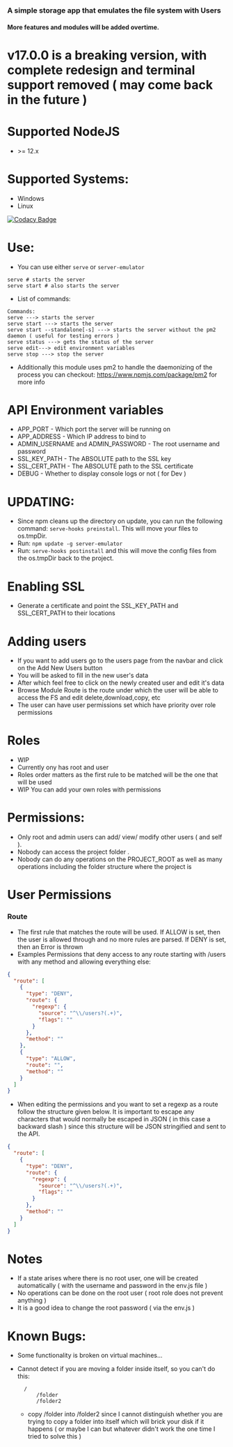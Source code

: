 ### A simple storage app that emulates the file system with Users 

#### More features and modules will be added overtime.

# v17.0.0 is a breaking version, with complete redesign and terminal support removed ( may come back in the future )


# Supported NodeJS
- \>= 12.x 

# Supported Systems:
- Windows
- Linux

[![Codacy Badge](https://api.codacy.com/project/badge/Grade/0b4f4870655d46e59396a530b651d5b9)](https://app.codacy.com/manual/Michaelpalacce/Server?utm_source=github.com&utm_medium=referral&utm_content=Michaelpalacce/Server&utm_campaign=Badge_Grade_Dashboard)

# Use:
- You can use either `serve` or `server-emulator`
~~~
serve # starts the server
serve start # also starts the server
~~~

- List of commands:
~~~
Commands:
serve ---> starts the server
serve start ---> starts the server
serve start --standalone[-s] ---> starts the server without the pm2 daemon ( useful for testing errors )
serve status ---> gets the status of the server
serve edit---> edit environment variables 
serve stop ---> stop the server
~~~
- Additionally this module uses pm2 to handle the daemonizing of the process you can checkout: https://www.npmjs.com/package/pm2 for more info

# API Environment variables
- APP_PORT - Which port the server will be running on
- APP_ADDRESS - Which IP address to bind to
- ADMIN_USERNAME and ADMIN_PASSWORD - The root username and password 
- SSL_KEY_PATH - The ABSOLUTE path to the SSL key
- SSL_CERT_PATH - The ABSOLUTE path to the SSL certificate
- DEBUG - Whether to display console logs or not ( for Dev )

# UPDATING:
- Since npm cleans up the directory on update, you can run the following command: `serve-hooks preinstall`.
This will move your files to os.tmpDir.
- Run: `npm update -g server-emulator`
- Run: `serve-hooks postinstall` and this will move the config files from the os.tmpDir back to the project.

# Enabling SSL
- Generate a certificate and point the SSL_KEY_PATH and SSL_CERT_PATH to their locations

# Adding users
- If you want to add users go to the users page from the navbar and click on the Add New Users button
- You will be asked to fill in the new user's data
- After which feel free to click on the newly created user and edit it's data
- Browse Module Route is the route under which the user will be able to access the FS and edit delete,download,copy, etc
- The user can have user permissions set which have priority over role permissions

# Roles
- WIP 
- Currently ony has root and user
- Roles order matters as the first rule to be matched will be the one that will be used
- WIP You can add your own roles with permissions

# Permissions:
- Only root and admin users can add/ view/ modify other users ( and self ). 
- Nobody can access the project folder .
- Nobody can do any operations on the PROJECT_ROOT as well as many operations including the folder structure where the project is

# User Permissions

### Route
- The first rule that matches the route will be used. If ALLOW is set, then the user is allowed through and no more rules are parsed.
  If DENY is set, then an Error is thrown
- Examples Permissions that deny access to any route starting with /users with any method and allowing everything else:
~~~json
{
  "route": [
    {
      "type": "DENY",
      "route": {
        "regexp": {
          "source": "^\\/users?(.+)",
          "flags": ""
        }
      },
      "method": ""
    },
    {
      "type": "ALLOW",
      "route": "",
      "method": ""
    }
  ]
}
~~~
- When editing the permissions and you want to set a regexp as a route follow the structure given below. It is important
  to escape any characters that would normally be escaped in JSON ( in this case a backward slash ) since this structure will be 
  JSON stringified and sent to the API.
~~~json
{
  "route": [
    {
      "type": "DENY",
      "route": {
        "regexp": {
          "source": "^\\/users?(.+)",
          "flags": ""
        }
      },
      "method": ""
    }
  ]
}
~~~


# Notes
- If a state arises where there is no root user, one will be created automatically ( with the username and password in the env.js file )
- No operations can be done on the root user ( root role does not prevent anything )
- It is a good idea to change the root password ( via the env.js )

# Known Bugs:
- Some functionality is broken on virtual machines...
- Cannot detect if you are moving a folder inside itself, so you can't do this: 
       
        /
            /folder
            /folder2
            
    - copy /folder into /folder2 since I cannot distinguish whether you are trying to copy a folder into itself which will brick your disk if it happens ( or maybe I can but whatever didn't work the one time I tried to solve this )
